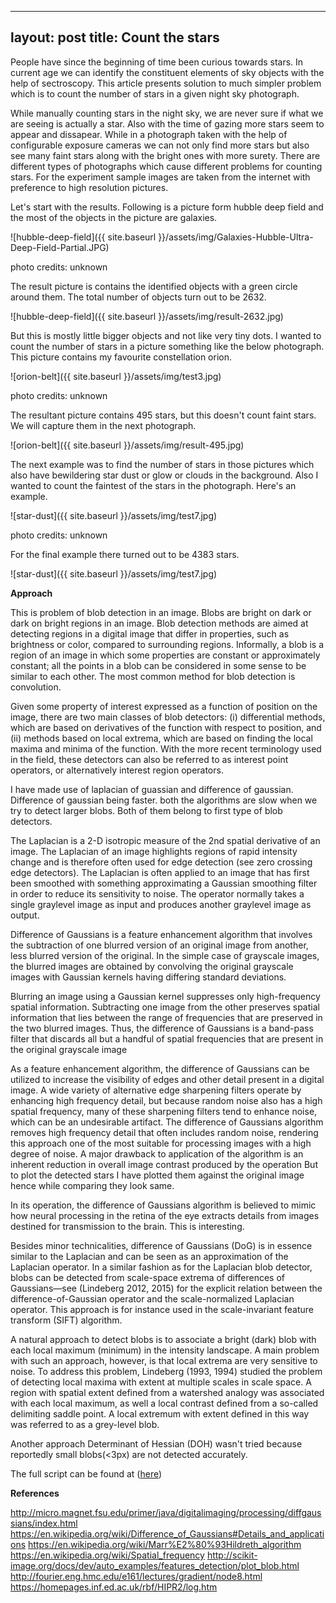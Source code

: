  
---
layout: post
title: Count the stars
---
People have since the beginning of time been curious towards stars. In current age we can identify the constituent elements of sky objects with the help of sectroscopy. This article presents solution to much simpler problem which is to count the number of stars in a given night sky photograph.

While manually counting stars in the night sky, we are never sure if what we are seeing is actually a star. Also with the time of gazing more stars seem to appear and dissapear. While in a photograph taken with the help of configurable exposure cameras we can not only find more stars but also see many faint stars along with the bright ones with more surety. There are different types of photographs which cause different problems for counting stars.
For the experiment sample images are taken from the internet with preference to high resolution pictures.

Let's start with the results. Following is a picture form hubble deep field and the most of the objects in the picture are galaxies.

![hubble-deep-field]({{ site.baseurl }}/assets/img/Galaxies-Hubble-Ultra-Deep-Field-Partial.JPG)

photo credits: unknown

The result picture is contains the identified objects with a green circle around them. The total number of objects turn out to be 2632.


![hubble-deep-field]({{ site.baseurl }}/assets/img/result-2632.jpg)

But this is mostly little bigger objects and not like very tiny dots. I wanted to count the number of stars in a picture something like the below photograph. This picture contains my favourite constellation orion.

![orion-belt]({{ site.baseurl }}/assets/img/test3.jpg)

photo credits: unknown

The resultant picture contains 495 stars, but this doesn't count faint stars. We will capture them in the next photograph.

![orion-belt]({{ site.baseurl }}/assets/img/result-495.jpg)

The next example was to find the number of stars in those pictures which also have bewildering star dust or glow or clouds in the background. Also I wanted to count the faintest of the stars in the photograph. Here's an example.

![star-dust]({{ site.baseurl }}/assets/img/test7.jpg)

photo credits: unknown

For the final example there turned out to be 4383 stars.

![star-dust]({{ site.baseurl }}/assets/img/test7.jpg)

__Approach__

This is problem of blob detection in an image. Blobs are bright on dark or dark on bright regions in an image. Blob detection methods are aimed at detecting regions in a digital image that differ in properties, such as brightness or color, compared to surrounding regions. Informally, a blob is a region of an image in which some properties are constant or approximately constant; all the points in a blob can be considered in some sense to be similar to each other. The most common method for blob detection is convolution. 

Given some property of interest expressed as a function of position on the image, there are two main classes of blob detectors: (i) differential methods, which are based on derivatives of the function with respect to position, and (ii) methods based on local extrema, which are based on finding the local maxima and minima of the function. With the more recent terminology used in the field, these detectors can also be referred to as interest point operators, or alternatively interest region operators.

I have made use of laplacian of guassian and difference of gaussian. Difference of gaussian being faster. both the algorithms are slow when we try to detect larger blobs. Both of them belong to first type of blob detectors.

The Laplacian is a 2-D isotropic measure of the 2nd spatial derivative of an image. The Laplacian of an image highlights regions of rapid intensity change and is therefore often used for edge detection (see zero crossing edge detectors). The Laplacian is often applied to an image that has first been smoothed with something approximating a Gaussian smoothing filter in order to reduce its sensitivity to noise. The operator normally takes a single graylevel image as input and produces another graylevel image as output.

Difference of Gaussians is a feature enhancement algorithm that involves the subtraction of one blurred version of an original image from another, less blurred version of the original. In the simple case of grayscale images, the blurred images are obtained by convolving the original grayscale images with Gaussian kernels having differing standard deviations. 

Blurring an image using a Gaussian kernel suppresses only high-frequency spatial information. Subtracting one image from the other preserves spatial information that lies between the range of frequencies that are preserved in the two blurred images. Thus, the difference of Gaussians is a band-pass filter that discards all but a handful of spatial frequencies that are present in the original grayscale image

As a feature enhancement algorithm, the difference of Gaussians can be utilized to increase the visibility of edges and other detail present in a digital image. A wide variety of alternative edge sharpening filters operate by enhancing high frequency detail, but because random noise also has a high spatial frequency, many of these sharpening filters tend to enhance noise, which can be an undesirable artifact. The difference of Gaussians algorithm removes high frequency detail that often includes random noise, rendering this approach one of the most suitable for processing images with a high degree of noise. A major drawback to application of the algorithm is an inherent reduction in overall image contrast produced by the operation
But to plot the detected stars I have plotted them against the original image hence while comparing they look same.

In its operation, the difference of Gaussians algorithm is believed to mimic how neural processing in the retina of the eye extracts details from images destined for transmission to the brain. This is interesting.

Besides minor technicalities, difference of Gaussians (DoG) is in essence similar to the Laplacian and can be seen as an approximation of the Laplacian operator. In a similar fashion as for the Laplacian blob detector, blobs can be detected from scale-space extrema of differences of Gaussians—see (Lindeberg 2012, 2015) for the explicit relation between the difference-of-Gaussian operator and the scale-normalized Laplacian operator. This approach is for instance used in the scale-invariant feature transform (SIFT) algorithm.

A natural approach to detect blobs is to associate a bright (dark) blob with each local maximum (minimum) in the intensity landscape. A main problem with such an approach, however, is that local extrema are very sensitive to noise. To address this problem, Lindeberg (1993, 1994) studied the problem of detecting local maxima with extent at multiple scales in scale space. A region with spatial extent defined from a watershed analogy was associated with each local maximum, as well a local contrast defined from a so-called delimiting saddle point. A local extremum with extent defined in this way was referred to as a grey-level blob.

Another approach Determinant of Hessian (DOH) wasn't tried because reportedly small blobs(<3px) are not detected accurately.

The full script can be found at  ([here](https://github.com/unosonu/miscelleneous-scripts/count-stars.py)) 

__References__

http://micro.magnet.fsu.edu/primer/java/digitalimaging/processing/diffgaussians/index.html
https://en.wikipedia.org/wiki/Difference_of_Gaussians#Details_and_applications
https://en.wikipedia.org/wiki/Marr%E2%80%93Hildreth_algorithm
https://en.wikipedia.org/wiki/Spatial_frequency
http://scikit-image.org/docs/dev/auto_examples/features_detection/plot_blob.html
http://fourier.eng.hmc.edu/e161/lectures/gradient/node8.html
https://homepages.inf.ed.ac.uk/rbf/HIPR2/log.htm